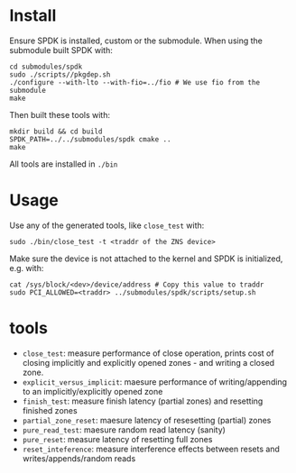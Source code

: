 # Install

Ensure SPDK is installed, custom or the submodule. When using the submodule built SPDK with:
```
cd submodules/spdk
sudo ./scripts//pkgdep.sh
./configure --with-lto --with-fio=../fio # We use fio from the submodule
make
```

Then built these tools with:
``` 
mkdir build && cd build
SPDK_PATH=../../submodules/spdk cmake ..
make
```
 
All tools are installed in `./bin`
# Usage

Use any of the generated tools, like `close_test` with:
```
sudo ./bin/close_test -t <traddr of the ZNS device>
``` 
Make sure the device is not attached to the kernel and SPDK is initialized, e.g. with:
```
cat /sys/block/<dev>/device/address # Copy this value to traddr
sudo PCI_ALLOWED=<traddr> ../submodules/spdk/scripts/setup.sh
```

# tools

- `close_test`: measure performance of close operation, prints cost of closing implicitly and explicitly opened zones - and writing a closed zone. 
- `explicit_versus_implicit`: maesure performance of writing/appending to an implicitly/explicitly opened zone
- `finish_test`: measure finish latency (partial zones) and resetting finished zones
- `partial_zone_reset`: maesure latency of resesetting (partial) zones
- `pure_read_test`: maesure random read latency (sanity)
- `pure_reset`: measure latency of resetting full zones
- `reset_inteference`: measure interference effects between resets and writes/appends/random reads
